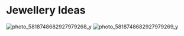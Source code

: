 # Jewellery Ideas
![photo_5818748682927979268_y](https://user-images.githubusercontent.com/116266413/207313926-9e1f3bf4-8ad6-404c-994d-0e0582d73aeb.jpg)
![photo_5818748682927979269_y](https://user-images.githubusercontent.com/116266413/207313929-12d35c7b-4aa7-4408-b502-b2d00efbab6a.jpg)
